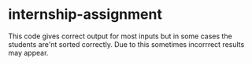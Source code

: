 # internship-assignment
This code gives correct output for most inputs but in some cases the students are'nt sorted correctly. Due to this sometimes incorrrect results may appear.

